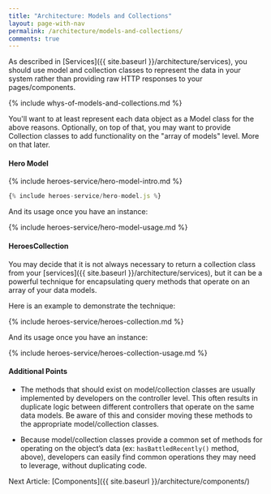 ```yaml
---
title: "Architecture: Models and Collections"
layout: page-with-nav
permalink: /architecture/models-and-collections/
comments: true
---
```


As described in [Services]({{ site.baseurl }}/architecture/services), you should
use model and collection classes to represent the data in your system rather
than providing raw HTTP responses to your pages/components.

{% include whys-of-models-and-collections.md %}

You'll want to at least represent each data object as a Model class for the
above reasons. Optionally, on top of that, you may want to provide Collection 
classes to add functionality on the "array of models" level. More on that later. 


#### Hero Model

{% include heroes-service/hero-model-intro.md %}

```javascript
{% include heroes-service/hero-model.js %}
```

And its usage once you have an instance:

{% include heroes-service/hero-model-usage.md %}


#### HeroesCollection

You may decide that it is not always necessary to return a collection class from 
your [services]({{ site.baseurl }}/architecture/services), but it can be a 
powerful technique for encapsulating query methods that operate on an array of 
your data models.

Here is an example to demonstrate the technique:

{% include heroes-service/heroes-collection.md %}

And its usage once you have an instance:

{% include heroes-service/heroes-collection-usage.md %}

#### Additional Points

* The methods that should exist on model/collection classes are usually 
  implemented by developers on the controller level. This often results in 
  duplicate logic between different controllers that operate on the same data 
  models. Be aware of this and consider moving these methods to the appropriate 
  model/collection classes. 
  
* Because model/collection classes provide a common set of methods for 
  operating on the object’s data (ex: `hasBattledRecently()` method, above),
  developers can easily find common operations they may need to leverage, 
  without duplicating code.

 
Next Article: [Components]({{ site.baseurl }}/architecture/components/)